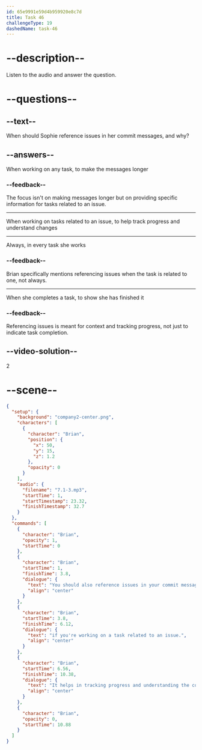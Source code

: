 ```yaml
---
id: 65e9991e59d4b959920e8c7d
title: Task 46
challengeType: 19
dashedName: task-46
---
```


<!-- (Audio) Brian: You should also reference issues in your commit messages if you're working on a task related to an issue. It helps in tracking progress and understanding the context of changes. -->

# --description--

Listen to the audio and answer the question.

# --questions--

## --text--

When should Sophie reference issues in her commit messages, and why?

## --answers--

When working on any task, to make the messages longer

### --feedback--

The focus isn't on making messages longer but on providing specific information for tasks related to an issue.

---

When working on tasks related to an issue, to help track progress and understand changes

---

Always, in every task she works

### --feedback--

Brian specifically mentions referencing issues when the task is related to one, not always.

---

When she completes a task, to show she has finished it

### --feedback--

Referencing issues is meant for context and tracking progress, not just to indicate task completion.

## --video-solution--

2

# --scene--

```json
{
  "setup": {
    "background": "company2-center.png",
    "characters": [
      {
        "character": "Brian",
        "position": {
          "x": 50,
          "y": 15,
          "z": 1.2
        },
        "opacity": 0
      }
    ],
    "audio": {
      "filename": "7.1-3.mp3",
      "startTime": 1,
      "startTimestamp": 23.32,
      "finishTimestamp": 32.7
    }
  },
  "commands": [
    {
      "character": "Brian",
      "opacity": 1,
      "startTime": 0
    },
    {
      "character": "Brian",
      "startTime": 1,
      "finishTime": 3.8,
      "dialogue": {
        "text": "You should also reference issues in your commit message",
        "align": "center"
      }
    },
    {
      "character": "Brian",
      "startTime": 3.8,
      "finishTime": 6.12,
      "dialogue": {
        "text": "if you're working on a task related to an issue.",
        "align": "center"
      }
    },
    {
      "character": "Brian",
      "startTime": 6.56,
      "finishTime": 10.38,
      "dialogue": {
        "text": "It helps in tracking progress and understanding the context of changes.",
        "align": "center"
      }
    },
    {
      "character": "Brian",
      "opacity": 0,
      "startTime": 10.88
    }
  ]
}
```
